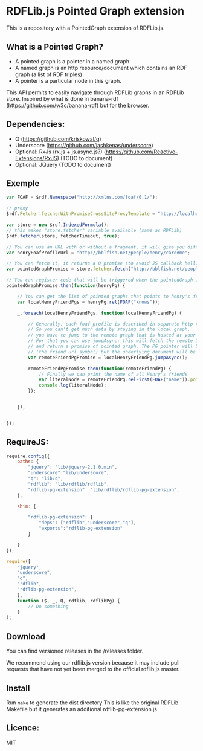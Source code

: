 # RDFLib.js Pointed Graph extension

This is a repository with a PointedGraph extension of RDFLib.js.

## What is a Pointed Graph?

- A pointed graph is a pointer in a named graph.
- A named graph is an http resource/document which contains an RDF graph (a list of RDF triples)
- A pointer is a particular node in this graph.

This API permits to easily navigate through RDFLib graphs in an RDFLib store.
Inspired by what is done in banana-rdf (https://github.com/w3c/banana-rdf) but for the browser.

## Dependencies:
- Q (https://github.com/kriskowal/q)
- Underscore (https://github.com/jashkenas/underscore)
- Optional: RxJs (rx.js + js.async.js?) (https://github.com/Reactive-Extensions/RxJS) (TODO to document)
- Optional: JQuery (TODO to document)

## Exemple

```javascript
var FOAF = $rdf.Namespace("http://xmlns.com/foaf/0.1/");

// proxy
$rdf.Fetcher.fetcherWithPromiseCrossSiteProxyTemplate = "http://localhost:9000/srv/cors?url=";

var store = new $rdf.IndexedFormula();
// this makes "store.fetcher" variable available (same as RDFLib)
$rdf.fetcher(store, fetcherTimeout, true);

// You can use an URL with or without a fragment, it will give you different pointer graphs with the same underlying document/namedGraph.
var henryFoafProfileUrl = "http://bblfish.net/people/henry/card#me";

// You can fetch it, it returns a Q promise (to avoid JS callback hell)
var pointedGraphPromise = store.fetcher.fetch("http://bblfish.net/people/henry/card#me");

// You can register code that will be triggered when the pointedGraph is available
pointedGraphPromise.then(function(henryPg) {

    // You can get the list of pointed graphs that points to henry's friend in the local document
    var localHenryFriendPgs = henryPg.rel(FOAF("knows"));

    _.foreach(localHenryFriendPgs, function(localHenryFriendPg) {

        // Generally, each foaf profile is described in separate http resources / rdf graphs.
        // So you can't get much data by staying in the local graph, 
        // you have to jump to the remote graph that is hosted at your friend's foaf profile URL.
        // For that you can use jumpAsync: this will fetch the remote URL 
        // and return a promise of pointed graph. The PG pointer will be the same node 
        // (the friend url symbol) but the underlying document will be changed
        var remoteFriendPgPromise = localHenryFriendPg.jumpAsync();

        remoteFriendPgPromise.then(function(remoteFriendPg) {
            // Finally we can print the name of all Henry's friends
            var literalNode = remoteFriendPg.relFirst(FOAF("name")).pointer;
            console.log(literalNode);
        });


    });


});
```


## RequireJS:

```javascript
require.config({
    paths: {
        "jquery": "lib/jquery-2.1.0.min",
        "underscore":"lib/underscore",
        "q": "lib/q",
        "rdflib": "lib/rdflib/rdflib",
        "rdflib-pg-extension": "lib/rdflib/rdflib-pg-extension",
    },

    shim: {

        "rdflib-pg-extension": {
            "deps": ["rdflib","underscore","q"],
            "exports":"rdflib-pg-extension"
        }

    }
});

require([
    "jquery",
    "underscore",
    "q",
    "rdflib",
    "rdflib-pg-extension",
    ],
    function ($, _, Q, rdflib, rdflibPg) {
        // Do something
    }
);
```



## Download

You can find versioned releases in the /releases folder.

We recommend using our rdflib.js version because it may include pull requests
that have not yet been merged to the official rdflib.js master.


## Install
 
 Run `make` to generate the dist directory
 This is like the original RDFLib Makefile but it generates an additional rdflib-pg-extension.js


## Licence: 
 
 MIT
